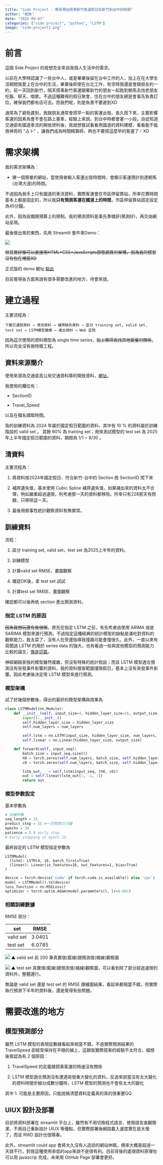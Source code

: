 ```yaml
---
title: "Side Project - 簡易預估搭乘新竹客運假日從新竹到台中的時間"
author: "紙魚"
date: "2025-09-07"
categories: ["side project", "python", "LSTM"]
image: "side-project1.png"
---
```


# 前言

這個 Side Project 的發想完全來自我個人生活中的需求。

以前在大學時認識了一些台中人，或是畢業後留在台中工作的人，加上在在大學生活期間我愛上在台中的生活，畢業後即使在台北工作，有空時我還是會跟朋友約一約，前一天回到新竹，隔天搭乘新竹客運跟著新竹的朋友一起跑到朝馬去找老朋友吃飯、聊天、唱歌。不過這種難得的假日聚會，住在台中的朋友總是會事先負責訂位，確保我們都有店可去。而我們呢，則是負責不要遲到XD

通常為了避免遲到，我跟朋友通常會搭早一點的客運出發。長久搭下來，主要影響客運的因素為會不會在路上塞車，經驗上來說，到台中時都會塞一小段。自從知道交通部有國道車流的開放資料後，我就想嘗試看看用國道的資料建模，看看能不能用神奇的 "占卜" ，讓我們成為時間精算師，再也不要搭這麼早的客運了！XD

# 需求架構

我的需求架構為：

- 建一個簡單的網站，當使用者輸入客運出發時間時，會顯示客運預計到達朝馬(台灣大道)的時間。

不過因為我手上只有國道的車流資料，實際客運會在市區停留靠站，所幸花費時間基本上都是固定的，所以我**只有預測客運在國道上的時間**，市區停留靠站固定設定為45分鐘。

此外，因為設備跟預算上的限制，我的預測資料是事先準備好(預測好)，再交由網站呈現。

最後做出來的東西，先用 Streamlit 套件來Demo：

![ ](side-project1.png)

~~但其實好像可以直接用HTML+CSS+JavaScripts靜態網頁的架構，因為我的模型沒有包在裡面XD~~

正式版的 demo 網址 [點此](https://sideprojectapp-hwmfunbcl8sadxbpuvte4p.streamlit.app/)

目前覺得各方面來說有很多需要改進的地方，待會來提。


# 建立過程

主要流程為：

```
下載交通部資料 → 清洗資料 → 補齊缺失資料 → 區分 training set, valid set, test set → LSTM模型建模 → 產出資料 → Web 呈現 
```

 因為這次使用的資料類型為 single time series，~~加上懶得去找其他變量的關係~~，所以完全沒有做特徵工程。

## 資料來源簡介

使用來源為交通度高公局交通資料庫的開放資料，[網址](https://tisvcloud.freeway.gov.tw/history/motc20/Section/)。

我使用的欄位有：

- SectionID 

- Travel_Speed

以及在檔名擷取時間。

我的訓練資料為 2024 年屬於國定假日範圍的資料，其中有 10 % 的資料屬於訓練階段的 valid set ， 其餘 90% 為 training set；用來測試模型的 test set 為 2025年上半年國定假日範圍的資料，期間為 1/1 ~ 8/30 。


## 清資料

主要流程為：

1. 將資料按2024年國定假日、符合新竹-台中的 Section 按 SectionID 爬下來

2. 補齊遺失值，基本使用 Cubic Spline 補齊遺失值，如果補出來的資料太不合理，例如嚴重超過速限，則考慮那一天的資料都移除。所幸只有228那天有問題，只移除這一天。

3. 最後用敘事性統計觀察資料有無異常。



## 訓練資料

流程：

1. 區分 training set, valid set，test set 為2025上半年的資料。

2. 訓練模型

3. 計算valid set RMSE、畫圖觀察

4. 確認OK後，拿 test set 試試

5. 計算test set RMSE、畫圖觀察

確認都可以後再依 section 產出預測資料。

### 指定 LSTM 的原因

~~因為我想玩還有我很懶~~，原先在指定 LSTM 之前，有先考慮過使用 ARIMA 或是 SARIMA 模型來進行預測，不過指定這種經典的統計模型的缺點是滿吃對資料的觀察能力，我太菜了，沒有人在旁邊指導我撞牆可能會撞很久。此外，一直以來有耳聞過 LSTM 的用於 series data 的強大，也有看過一些與其他模型的預測能力比較的論文，[像是這篇](https://ieeexplore.ieee.org/abstract/document/9691669/)。

神經網路家族的模型雖然複雜，但沒有特殊的統計假設；而且 LSTM 模型適合預測沒有突發事件影響的資料，我的資料搜查範圍僅限假日，基本上沒有突發事件影響。因此考慮後決定用 LSTM 模型來進行預測。

### 模型架構

試了好幾個參數後，得出的最好的模型架構與效果為

```python
class LSTMModel(nn.Module):
    def __init__(self, input_size=4, hidden_layer_size=16, output_size=1, num_layers=1):
        super().__init__()
        self.hidden_layer_size = hidden_layer_size
        self.num_layers = num_layers

        self.lstm = nn.LSTM(input_size, hidden_layer_size, num_layers, batch_first=True)
        self.linear = nn.Linear(hidden_layer_size, output_size)

    def forward(self, input_seq):
        batch_size = input_seq.size(0)
        h0 = torch.zeros(self.num_layers, batch_size, self.hidden_layer_size).to(input_seq.device)
        c0 = torch.zeros(self.num_layers, batch_size, self.hidden_layer_size).to(input_seq.device)

        lstm_out, _ = self.lstm(input_seq, (h0, c0))
        out = self.linear(lstm_out[:, -1, :])
        return out
```

### 模型參數設定

基本參數為

```python
# 訓練參數
seq_length = 15
predict_step = 15 #一次預測15分鐘
epochs = 30
patience = 5 # early stop
# Early stopping at epoch 12.
```

最終設定的 LSTM 模型指定參數為

```
LSTMModel(
  (lstm): LSTM(4, 16, batch_first=True)
  (linear): Linear(in_features=16, out_features=1, bias=True)
)
```

```python
device = torch.device('cuda' if torch.cuda.is_available() else 'cpu')
model = LSTMModel().to(device)
loss_function = nn.MSELoss()
optimizer = torch.optim.Adam(model.parameters(), lr=0.001)
```

### 相關訓練數據

RMSE 部分：

| set| RMSE|
|--- | --- |
|valid set | 3.0401| 
|test set | 6.0785 |

![ ](side-project2.png)
▲ valid set 前 200 筆真實值(藍線)跟預測值(橘線)觀察圖


![ ](side-project3.png)
▲ test set 真實值(藍線)跟預測值(橘線)觀察圖，可以看到除了部分超過速限的資料外，整體還行。

無論是 valid set 還是 test set 的 RMSE 跟繪圖結果，看起來都相當不錯，但實際執行預測下半年的資料後，還是覺得有些問題。

# 需要改進的地方

## 模型預測部分

雖然 LSTM 模型的表現從數據看起來相當不錯，不過實際預測結果的 TravelSpeed 卻經常保持在平穩的線上，這跟我實際搭車的經驗不太符合，細想後我認為有 2 個原因：

1. TravelSpeed 的定義跟搭乘客運的時速沒有關係

2. LSTM 模型適合預測沒有遭遇突發重大變化的資料，反過來說當沒有太大變化的資料時間步細分成數分鐘時，LSTM 模型的預測也不會有太大的變化

其中 1. 可能是主要原因，只能說搞清楚資料定義真的真的很重要QQ

## UIUX 設計及部署

目前將資料部署在 streamlit 平台上，雖然有不用切換程式語言、使用語言直觀簡潔、不用自己重新設計 UIUX 等優點，但實際部署後網路載入速度實在是太慢了，而且 RWD 設計也很陽春。

此外，streamlit could app 會將太久沒有人造訪的網站休眠，頻率大概是超過一天就不行，對我這種使用率低的app來說不是很有利。目前背後的處理資料原理也可以用 javascrip 完成，未來用 GitHub Page 部署會更好。

